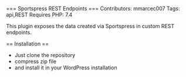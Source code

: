 === Sportspress REST Endpoints ===
Contributors: mmarcec007
Tags: api,REST
Requires PHP: 7.4

This plugin exposes the data created via Sportspress in custom REST endpoints.

== Installation ==
* Just clone the repository
* compress zip file
* and install it in your WordPress installation